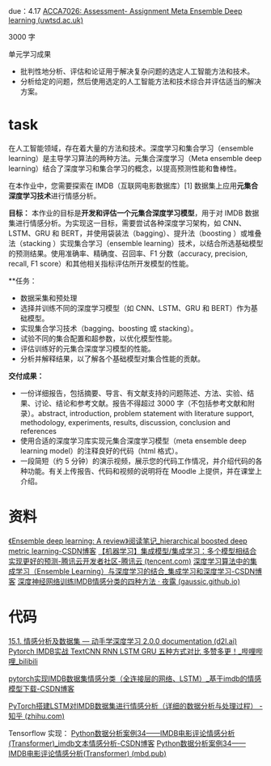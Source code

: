 due：4.17
[ACCA7026: Assessment- Assignment Meta Ensemble Deep learning (uwtsd.ac.uk)](https://moodle.uwtsd.ac.uk/mod/assign/view.php?id=567495)

3000 字

单元学习成果 
- 批判性地分析、评估和论证用于解决复杂问题的选定人工智能方法和技术。
- 分析给定的问题，然后使用选定的人工智能方法和技术综合并评估适当的解决方案。

# task
在人工智能领域，存在着大量的方法和技术。深度学习和集合学习（ensemble learning）是主导学习算法的两种方法。元集合深度学习（Meta ensemble deep learning）结合了深度学习和集合学习的概念，以提高预测性能和鲁棒性。

在本作业中，您需要探索在 IMDB（互联网电影数据库）[1] 数据集上应用**元集合深度学习技术**进行情感分析。 

**目标：**
本作业的目标是**开发和评估一个元集合深度学习模型**，用于对 IMDB 数据集进行情感分析。为实现这一目标，需要尝试各种深度学习架构，如 CNN、LSTM、GRU 和 BERT，并使用袋装法（bagging）、提升法（boosting ）或堆叠法（stacking ）实现集合学习（ensemble learning）技术，以结合所选基础模型的预测结果。使用准确率、精确度、召回率、F1 分数（accuracy, precision, recall, F1 score）和其他相关指标评估所开发模型的性能。

**任务：
- 数据采集和预处理
- 选择并训练不同的深度学习模型（如 CNN、LSTM、GRU 和 BERT）作为基础模型。
- 实现集合学习技术（bagging、boosting 或 stacking）。
- 试验不同的集合配置和超参数，以优化模型性能。
- 评估训练好的元集合深度学习模型的性能。
- 分析并解释结果，以了解各个基础模型对集合性能的贡献。

**交付成果：**
- 一份详细报告，包括摘要、导言、有文献支持的问题陈述、方法、实验、结果、讨论、结论和参考文献。报告不得超过 3000 字（不包括参考文献和附录）。abstract, introduction, problem statement with literature support, methodology, experiments, results, discussion, conclusion and references
- 使用合适的深度学习库实现元集合深度学习模型（meta ensemble deep learning model）的注释良好的代码（html 格式）。
- 一段简短（约 5 分钟）的演示视频，展示您的代码工作情况，并介绍代码的各种功能。有关上传报告、代码和视频的说明将在 Moodle 上提供，并在课堂上介绍。

# 资料
[《Ensemble deep learning: A review》阅读笔记_hierarchical boosted deep metric learning-CSDN博客](https://blog.csdn.net/qq_43941037/article/details/135349198)
[【机器学习】集成模型/集成学习：多个模型相结合实现更好的预测-腾讯云开发者社区-腾讯云 (tencent.com)](https://cloud.tencent.com/developer/article/2349691)
[深度学习算法中的集成学习（Ensemble Learning）与深度学习的结合_集成学习和深度学习-CSDN博客](https://blog.csdn.net/q7w8e9r4/article/details/133266584)
[深度神经网络训练IMDB情感分类的四种方法 · 夜露 (gaussic.github.io)](https://gaussic.github.io/2017/03/03/imdb-sentiment-classification/)

# 代码
[15.1. 情感分析及数据集 — 动手学深度学习 2.0.0 documentation (d2l.ai)](https://zh-v2.d2l.ai/chapter_natural-language-processing-applications/sentiment-analysis-and-dataset.html)
[Pytorch IMDB实战 TextCNN RNN LSTM GRU 五种方式对比 多赞多更！_哔哩哔哩_bilibili](https://www.bilibili.com/video/BV1sm4y1d7HC/?spm_id_from=333.337.search-card.all.click&vd_source=9d1c0e05a6ea12167d6e82752c7bc22a)



[pytorch实现IMDB数据集情感分类（全连接层的网络、LSTM）_基于imdb的情感模型下载-CSDN博客](https://blog.csdn.net/Delusional/article/details/113357449)

[PyTorch搭建LSTM对IMDB数据集进行情感分析（详细的数据分析与处理过程） - 知乎 (zhihu.com)](https://zhuanlan.zhihu.com/p/542445770)


Tensorflow 实现：
[Python数据分析案例34——IMDB电影评论情感分析(Transformer)_imdb文本情感分析-CSDN博客](https://blog.csdn.net/weixin_46277779/article/details/135630599)
[Python数据分析案例34——IMDB电影评论情感分析(Transformer) (mbd.pub)](https://mbd.pub/o/bread/ZZmbmp5v?next=pay&author_name=%E9%98%A1%E5%B0%98.&author_avatar=https%3A%2F%2Fcdn.2zimu.com%2Fmbd_file_1703909266183.jpeg&follow_author=1%3Fafter_pay%3D1)